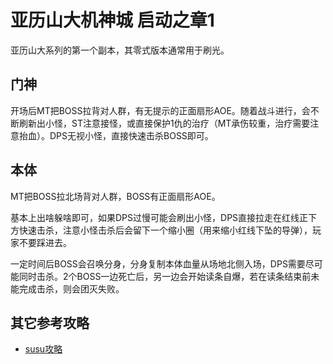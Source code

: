 # 亚历山大机神城 启动之章1

亚历山大系列的第一个副本，其零式版本通常用于刷光。

## 门神

开场后<Role name="tank" />MT把BOSS拉背对人群，有无提示的正面扇形AOE。随着战斗进行，会不断刷新出小怪，<Role name="tank" />ST注意接怪，或直接保护1仇的治疗（MT承伤较重，<Role name="healer" />治疗需要注意抬血）。<Role name="dps" />DPS无视小怪，直接快速击杀BOSS即可。

## 本体

<Role name="tank" />MT把BOSS拉北场背对人群，BOSS有正面扇形AOE。

基本上出啥躲啥即可，如果DPS过慢可能会刷出小怪，<Role name="dps" />DPS直接拉走在红线正下方快速击杀，注意小怪击杀后会留下一个缩小圈（用来缩小红线下坠的导弹），玩家不要踩进去。

一定时间后BOSS会召唤分身，分身复制本体血量从场地北侧入场，<Role name="dps" />DPS需要尽可能同时击杀。2个BOSS一边死亡后，另一边会开始读条自爆，若在读条结束前未能完成击杀，则会团灭失败。

## 其它参考攻略

* [susu攻略](https://www.ffxiv.cn/detail/article/81)
